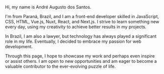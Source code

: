 Hi, my name is André Augusto dos Santos.

I'm from Paraná, Brazil, and I am a front-end developer skilled in JavaScript, CSS, HTML, Vue.js, Nuxt, React, and Next.js. I strive to learn something new every day, using my creativity to achieve better results in my projects.

In Brazil, I am also a lawyer, but technology has always played a significant role in my life. Eventually, I decided to embrace my passion for web development.

Through this page, I hope to showcase my work and perhaps even inspire or assist others. I am open to new opportunities and am eager to become a valuable contributor to the ever-evolving puzzle of life.
